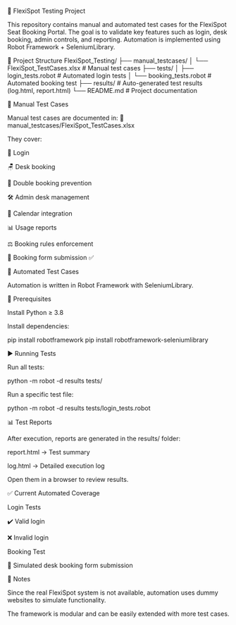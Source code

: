 🚀 FlexiSpot Testing Project

This repository contains manual and automated test cases for the FlexiSpot Seat Booking Portal.
The goal is to validate key features such as login, desk booking, admin controls, and reporting.
Automation is implemented using Robot Framework + SeleniumLibrary.

📂 Project Structure
FlexiSpot_Testing/
├── manual_testcases/
│   └── FlexiSpot_TestCases.xlsx    # Manual test cases
├── tests/
│   ├── login_tests.robot           # Automated login tests
│   └── booking_tests.robot         # Automated booking test
├── results/                        # Auto-generated test results (log.html, report.html)
└── README.md                       # Project documentation

📝 Manual Test Cases

Manual test cases are documented in:
📄 manual_testcases/FlexiSpot_TestCases.xlsx

They cover:

🔑 Login

🪑 Desk booking

🚫 Double booking prevention

🛠️ Admin desk management

📅 Calendar integration

📊 Usage reports

⚖️ Booking rules enforcement

📝 Booking form submission ✅

🤖 Automated Test Cases

Automation is written in Robot Framework with SeleniumLibrary.

🔧 Prerequisites

Install Python ≥ 3.8

Install dependencies:

pip install robotframework
pip install robotframework-seleniumlibrary

▶️ Running Tests

Run all tests:

python -m robot -d results tests/


Run a specific test file:

python -m robot -d results tests/login_tests.robot

📊 Test Reports

After execution, reports are generated in the results/ folder:

report.html → Test summary

log.html → Detailed execution log

Open them in a browser to review results.

✅ Current Automated Coverage

Login Tests

✔️ Valid login

❌ Invalid login

Booking Test

📝 Simulated desk booking form submission

📌 Notes

Since the real FlexiSpot system is not available, automation uses dummy websites to simulate functionality.

The framework is modular and can be easily extended with more test cases.
